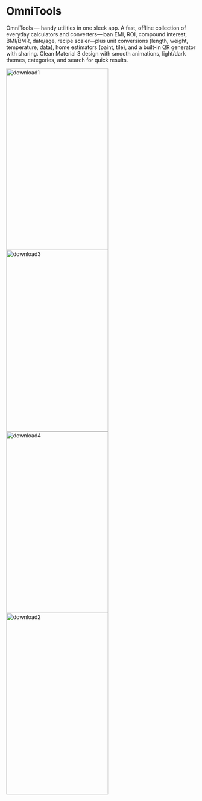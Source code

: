 # OmniTools
OmniTools — handy utilities in one sleek app.
A fast, offline collection of everyday calculators and converters—loan EMI, ROI, compound interest, BMI/BMR, date/age, recipe scaler—plus unit conversions (length, weight, temperature, data), home estimators (paint, tile), and a built-in QR generator with sharing. Clean Material 3 design with smooth animations, light/dark themes, categories, and search for quick results.

<img width="270" height="480" alt="download1" src="https://github.com/user-attachments/assets/fbcf796a-0a94-4292-a270-6257e027b444" />
<img width="270" height="480" alt="download3" src="https://github.com/user-attachments/assets/7b0019e1-cb6b-4ce8-b9e7-5cb594d59119" />
<img width="270" height="480" alt="download4" src="https://github.com/user-attachments/assets/50239295-6510-446e-a84e-8252ecac0607" />
<img width="270" height="480" alt="download2" src="https://github.com/user-attachments/assets/2dd95e9c-b942-458b-b6a2-b77cabd8978e" />
